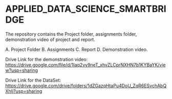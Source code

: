 # APPLIED_DATA_SCIENCE_SMARTBRIDGE

The repository contains the Project folder, assignments folder, demonstration video of project and report.

A. Project Folder B. Assignments C. Report D. Demonstration video.

Drive Link for the demonstration video: https://drive.google.com/file/d/1Iaq2vy9neT_xhvZLCprNXHN7b1KYBaYK/view?usp=sharing

Drive Link for the DataSet: https://drive.google.com/drive/folders/1dZGazqHtaPu4DoU_ZqR6ESvchAbQXhIj?usp=sharing
